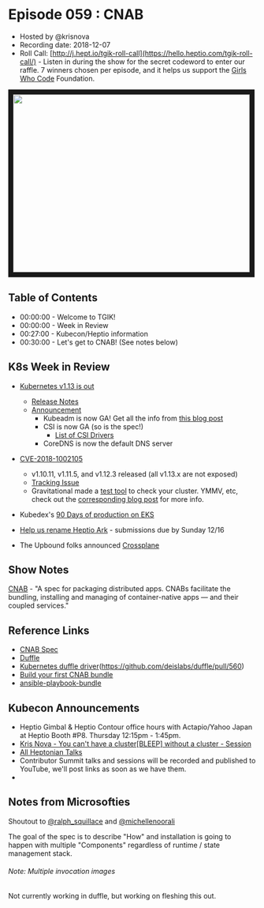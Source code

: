 # Episode 059 : CNAB

- Hosted by @krisnova
- Recording date: 2018-12-07
- Roll Call: [http://j.hept.io/tgik-roll-call](https://hello.heptio.com/tgik-roll-call/) - Listen in during the show for the secret codeword to enter our raffle. 7 winners chosen per episode, and it helps us support the [Girls Who Code](https://hello.heptio.com/tgik-roll-call/clkn/http/www.blackgirlscode.com/) Foundation.

<!--- Thumbnailed embed of the video, n8Xo_ghCIOSY is the video id from the youtube url --->

<a href="https://www.youtube.com/watch?v=R_Wul_xdHsk
" target="_blank"><img src="http://img.youtube.com/vi/R_Wul_xdHsk/hqdefault.jpg" width="480" height="360" border="10" /></a>

## Table of Contents

- 00:00:00 - Welcome to TGIK!
- 00:00:00 - Week in Review
- 00:27:00 - Kubecon/Heptio information
- 00:30:00 - Let's get to CNAB! (See notes below)


## K8s Week in Review

- [Kubernetes v1.13 is out](https://discuss.kubernetes.io/t/kubernetes-v1-13-0-released/3707)
    - [Release Notes](https://github.com/kubernetes/kubernetes/blob/master/CHANGELOG-1.13.md#kubernetes-113-release-notes)
    - [Announcement](https://kubernetes.io/blog/2018/12/03/kubernetes-1-13-release-announcement/)
        - Kubeadm is now GA! Get all the info from [this blog post](https://kubernetes.io/blog/2018/12/04/production-ready-kubernetes-cluster-creation-with-kubeadm/)
        - CSI is now GA (so is the spec!)
            - [List of CSI Drivers](https://kubernetes-csi.github.io/docs/Drivers.html)
        - CoreDNS is now the default DNS server
- [CVE-2018-1002105](https://discuss.kubernetes.io/t/kubernetes-security-announcement-v1-10-11-v1-11-5-v1-12-3-released-to-address-cve-2018-1002105/3700)
    - v1.10.11, v1.11.5, and v1.12.3 released (all v1.13.x are not exposed)
    - [Tracking Issue](https://github.com/kubernetes/kubernetes/issues/71411)
    - Gravitational made a [test tool](https://github.com/gravitational/cve-2018-1002105) to check your cluster. YMMV, etc, check out the [corresponding blog post](https://gravitational.com/blog/kubernetes-websocket-upgrade-security-vulnerability/) for more info.

- Kubedex's [90 Days of production on EKS](https://kubedex.com/90-days-of-aws-eks-in-production/)
- [Help us rename Heptio Ark](https://github.com/heptio/ark/issues/1122) - submissions due by Sunday 12/16
- The Upbound folks announced [Crossplane](https://blog.upbound.io/introducing-crossplane-open-source-multicloud-control-plane/)


## Show Notes

[CNAB](https://cnab.io/) - "A spec for packaging distributed apps. CNABs facilitate the bundling, installing and managing of container-native apps — and their coupled services."



## Reference Links

* [CNAB Spec](https://github.com/deislabs/cnab-spec)
* [Duffle](https://duffle.sh/)
* [Kubernetes duffle driver](https://github.com/deislabs)(https://github.com/deislabs/duffle/pull/560)
* [Build your first CNAB bundle](https://github.com/deislabs/duffle/blob/master/docs/guides/bundle-guide.md)
* [ansible-playbook-bundle](https://github.com/ansibleplaybookbundle/ansible-playbook-bundle)

## Kubecon Announcements

 * Heptio Gimbal & Heptio Contour office hours with Actapio/Yahoo Japan at Heptio Booth #P8. Thursday 12:15pm - 1:45pm.
 * [Kris Nova - You can't have a cluster[BLEEP] without a cluster - Session](https://kccna18.sched.com/event/GrYV/you-cant-have-a-cluster-bleep-without-a-cluster-kris-nova-heptio)
 * [All Heptonian Talks](https://hello.heptio.com/kubecon-2018/)
 * Contributor Summit talks and sessions will be recorded and published to YouTube, we'll post links as soon as we have them. 
 * 


## Notes from Microsofties

Shoutout to [@ralph_squillace](https://twitter.com/ralph_squillace) and [@michellenoorali](https://twitter.com/michellenoorali)

The goal of the spec is to describe "How" and installation is going to happen with multiple "Components" regardless of runtime / state management stack. 

###### Note: Multiple invocation images

Not currently working in duffle, but working on fleshing this out.
